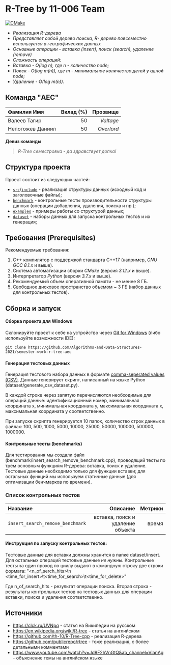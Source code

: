 # R-Tree by 11-006 Team

[![CMake](https://github.com/Algorithms-and-Data-Structures-2021/semester-work-template/actions/workflows/cmake.yml/badge.svg)](https://github.com/Algorithms-and-Data-Structures-2021/semester-work-template/actions/workflows/cmake.yml)

- _Реализация R-дерева_
- _Представляет собой дерево поиска, R- дерево повсеместно используется в географических данных_
- _Основные операции - вставка (insert), поиск (search), удаление (remove)_
- _*Сложность операций:*_ 
- _Вставка - O(log n), где  n - количество node;_
- _Поиск - O(log m(n)), где m - минимальное количество детей у одной node;_
- _Удаление - O(log m(n))._

## Команда "AEC"

| Фамилия Имя   | Вклад (%) | Прозвище              |
| :---          |   ---:    |  ---:                 |
| Валеев Тагир   | 50        |  _Valtage_               |
| Непогожев Даниил   | 50        |  _Overlord_ |

**Девиз команды**
> _R-Tree семестровка - да здравствует допка!_

## Структура проекта

Проект состоит из следующих частей:

- [`src`](src)/[`include`](include) - реализация структуры данных (исходный код и заголовочные файлы);
- [`benchmark`](benchmark) - контрольные тесты производительности структуры данных (операции добавления, удаления,
  поиска и пр.);
- [`examples`](examples) - примеры работы со структурой данных;
- [`dataset`](dataset) - наборы данных для запуска контрольных тестов и их генерация;

## Требования (Prerequisites)

Рекомендуемые требования:

1. С++ компилятор c поддержкой стандарта C++17 (например, _GNU GCC 8.1.x_ и выше).
2. Система автоматизации сборки _CMake_ (версия _3.12.x_ и выше).
3. Интерпретатор _Python_ (версия _3.7.x_ и выше).
4. Рекомендуемый объем оперативной памяти - не менее 8 ГБ.
5. Свободное дисковое пространство объемом ~ 3 ГБ (набор данных для контрольных тестов).

## Сборка и запуск

#### Сборка проекта для Windows

Склонируйте проект к себе на устройство через [Git for Windows](https://gitforwindows.org/) (либо используйте
возможности IDE):

```shell
git clone https://github.com/Algorithms-and-Data-Structures-2021/semester-work-r-tree-aec
```

#### Генерация тестовых данных

Генерация тестового набора данных в формате [comma-seperated values (CSV)](https://en.wikipedia.org/wiki/Comma-separated_values).
Данные генерирует скрипт, написанный на языке Python (dataset/generate_csv_dataset.py).

В каждой строке через запятую перечисляются необходимые для операций данные: идентификационный номер, минимальная координата x, минимальная координата y,
максимальная координата x, максимальная координата y соответственно.

При запуске скрипта генерируется 10 папок, количество строк данных в файлах: 100, 500, 1000, 5000, 10000, 25000, 50000, 100000, 500000, 1000000.

#### Контрольные тесты (benchmarks)

Для тестирования мы создали файл (benchmark/insert_search_remove_benchmark.cpp), проводящий тесты по трем основным функциям R-дерева: вставка, поиск и удаление. Тестовые данные необходимо только для функции вставки; для остальных функций мы используем статичные данные (для оптимизации бенчмарков по времени).

### Список контрольных тестов

| Название             | Описание         | Метрики |
| :---                 |   ---:           |  ---:   |
| `insert_search_remove_benchmark`   | вставка, поиск и удаление объекта  | время   |

#### Инструкция по запуску контрольных тестов:

 Тестовые данные для вставки должны хранится в папке dataset/insert. Для остальных операций тестовые данные _не нужны_.
Контрольные тесты за один проход по циклу выдают в командную строку две строки формата:
"<n_of_serch_hits>\n
<time_for_insert>\t<time_for_search>\t<time_for_delete>"

Где n_of_search_hits - результат операции поиска.
Вторая строка - результаты контрольных тестов на тестовых данных для операции вставки, поиска и удаления соответственно.

## Источники

- https://clck.ru/UVNpq - статья на Википедии на русском
- https://en.wikipedia.org/wiki/R-tree -  статья на английском
- https://github.com/th-10/R-Tree-cpp - реализация R-дерева
- https://github.com/publicrepo/rtree - тоже реализация, с более детальными комментами
- https://www.youtube.com/watch?v=Jd8F2hVnGtQ&ab_channel=VlanAg - объяснение темы на английском языке

